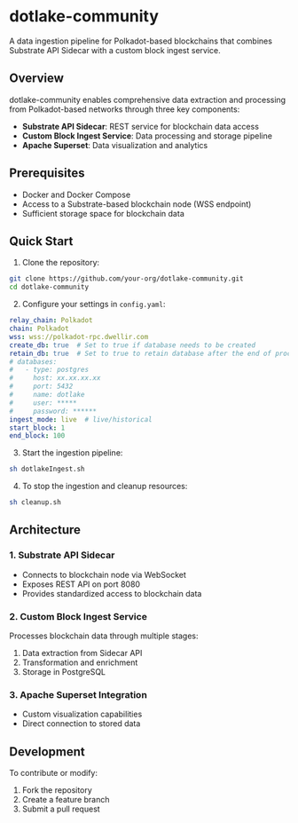 # dotlake-community

A data ingestion pipeline for Polkadot-based blockchains that combines Substrate API Sidecar with a custom block ingest service.

## Overview

dotlake-community enables comprehensive data extraction and processing from Polkadot-based networks through three key components:

- **Substrate API Sidecar**: REST service for blockchain data access
- **Custom Block Ingest Service**: Data processing and storage pipeline
- **Apache Superset**: Data visualization and analytics

## Prerequisites

- Docker and Docker Compose
- Access to a Substrate-based blockchain node (WSS endpoint)
- Sufficient storage space for blockchain data

## Quick Start

1. Clone the repository:
```bash
git clone https://github.com/your-org/dotlake-community.git
cd dotlake-community
```

2. Configure your settings in `config.yaml`:
```yaml
relay_chain: Polkadot
chain: Polkadot
wss: wss://polkadot-rpc.dwellir.com
create_db: true  # Set to true if database needs to be created
retain_db: true  # Set to true to retain database after the end of process.
# databases:
#   - type: postgres
#     host: xx.xx.xx.xx
#     port: 5432
#     name: dotlake
#     user: *****
#     password: ******
ingest_mode: live  # live/historical
start_block: 1
end_block: 100
```

3. Start the ingestion pipeline:
```bash
sh dotlakeIngest.sh
```

4. To stop the ingestion and cleanup resources:
```bash
sh cleanup.sh
```

## Architecture

### 1. Substrate API Sidecar
- Connects to blockchain node via WebSocket
- Exposes REST API on port 8080
- Provides standardized access to blockchain data

### 2. Custom Block Ingest Service
Processes blockchain data through multiple stages:
1. Data extraction from Sidecar API
2. Transformation and enrichment
3. Storage in PostgreSQL

### 3. Apache Superset Integration
- Custom visualization capabilities
- Direct connection to stored data

## Development

To contribute or modify:

1. Fork the repository
2. Create a feature branch
3. Submit a pull request

